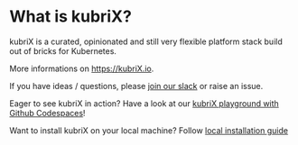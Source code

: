 # What is kubriX?

kubriX is a curated, opinionated and still very flexible platform stack build out of bricks for Kubernetes.

More informations on https://kubriX.io.

If you have ideas / questions, please [join our slack](https://join.slack.com/t/kubrix-platform/shared_invite/zt-2rc1yty2f-VTT3GOzUvo_k5hrgKbppKQ) or raise an issue.

Eager to see kubriX in action? Have a look at our [kubriX playground with Github Codespaces](kubrix-playground-github-codespaces.md)!

Want to install kubriX on your local machine? Follow [local installation guide](kubrix-local-installation.md)






